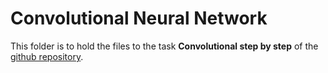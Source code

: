 # Convolutional Neural Network

This folder is to hold the files to the task **Convolutional step by step** of the [github repository].

[github repository]: <https://github.com/tfvieira/deep-learning/tree/main/tasks/6%20Convolution%20step%20by%20step>